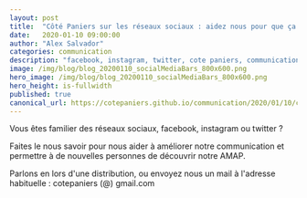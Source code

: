 ```yaml
---
layout: post
title:  "Côté Paniers sur les réseaux sociaux : aidez nous pour que ça arrive !"
date:   2020-01-10 09:00:00
author: "Alex Salvador"
categories: communication
description: "facebook, instagram, twitter, cote paniers, communication amap, charenton, saint maurice"
image: /img/blog/blog_20200110_socialMediaBars_800x600.png
hero_image: /img/blog/blog_20200110_socialMediaBars_800x600.png
hero_height: is-fullwidth
published: true
canonical_url: https://cotepaniers.github.io/communication/2020/01/10/cote-paniers-sur-les-reseaux-sociaux-aidez-nous.html
---
```


Vous êtes familier des réseaux sociaux, facebook, instagram ou twitter ?

Faites le nous savoir pour nous aider à améliorer notre communication et permettre à de nouvelles personnes de découvrir notre AMAP.

Parlons en lors d'une distribution, ou envoyez nous un mail à l'adresse habituelle : cotepaniers (@) gmail.com

